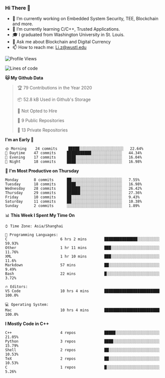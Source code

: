 ### Hi There 👋

<!--
**G0o9leA1/G0o9leA1** is a ✨ _special_ ✨ repository because its `README.md` (this file) appears on your GitHub profile.

Here are some ideas to get you started:
-->
- 🔭 I’m currently working on Embedded System Security, TEE, Blockchain and more.
- 🌱 I’m currently learning C/C++, Trusted Applications.
- 🎓 I graduated from Washington University in St. Louis.
- 💬 Ask me about Blockchain and Digital Currency
- 📫 How to reach me: Li.z@wustl.edu

<!--START_SECTION:waka-->
![Profile Views](http://img.shields.io/badge/Profile%20Views-2-blue)

![Lines of code](https://img.shields.io/badge/From%20Hello%20World%20I%27ve%20Written-114374%20lines%20of%20code-blue)

**🐱 My Github Data** 

> 🏆 79 Contributions in the Year 2020
 > 
> 📦 52.8 kB Used in Github's Storage 
 > 
> 🚫 Not Opted to Hire
 > 
> 📜 9 Public Repositories
 > 
> 🔑 13 Private Repositories 

**I'm an Early 🐤** 

```text
🌞 Morning    24 commits     █████░░░░░░░░░░░░░░░░░░░░   22.64% 
🌆 Daytime    47 commits     ███████████░░░░░░░░░░░░░░   44.34% 
🌃 Evening    17 commits     ████░░░░░░░░░░░░░░░░░░░░░   16.04% 
🌙 Night      18 commits     ████░░░░░░░░░░░░░░░░░░░░░   16.98%

```
📅 **I'm Most Productive on Thursday** 

```text
Monday       8 commits      ██░░░░░░░░░░░░░░░░░░░░░░░   7.55% 
Tuesday      18 commits     ████░░░░░░░░░░░░░░░░░░░░░   16.98% 
Wednesday    28 commits     ██████░░░░░░░░░░░░░░░░░░░   26.42% 
Thursday     29 commits     ██████░░░░░░░░░░░░░░░░░░░   27.36% 
Friday       10 commits     ██░░░░░░░░░░░░░░░░░░░░░░░   9.43% 
Saturday     11 commits     ██░░░░░░░░░░░░░░░░░░░░░░░   10.38% 
Sunday       2 commits      ░░░░░░░░░░░░░░░░░░░░░░░░░   1.89%

```


📊 **This Week I Spent My Time On** 

```text
⌚︎ Time Zone: Asia/Shanghai

💬 Programming Languages: 
C                        6 hrs 2 mins        ███████████████░░░░░░░░░░   59.93% 
Other                    1 hr 11 mins        ███░░░░░░░░░░░░░░░░░░░░░░   11.76% 
XML                      1 hr 10 mins        ███░░░░░░░░░░░░░░░░░░░░░░   11.6% 
Markdown                 57 mins             ██░░░░░░░░░░░░░░░░░░░░░░░   9.49% 
Bash                     22 mins             █░░░░░░░░░░░░░░░░░░░░░░░░   3.72%

🔥 Editors: 
VS Code                  10 hrs 4 mins       █████████████████████████   100.0%

💻 Operating System: 
Mac                      10 hrs 4 mins       █████████████████████████   100.0%

```

**I Mostly Code in C++** 

```text
C++                      4 repos             █████░░░░░░░░░░░░░░░░░░░░   21.05% 
Python                   3 repos             ████░░░░░░░░░░░░░░░░░░░░░   15.79% 
Shell                    2 repos             ██░░░░░░░░░░░░░░░░░░░░░░░   10.53% 
TeX                      2 repos             ██░░░░░░░░░░░░░░░░░░░░░░░   10.53% 
C                        1 repos             █░░░░░░░░░░░░░░░░░░░░░░░░   5.26%

```



<!--END_SECTION:waka-->
